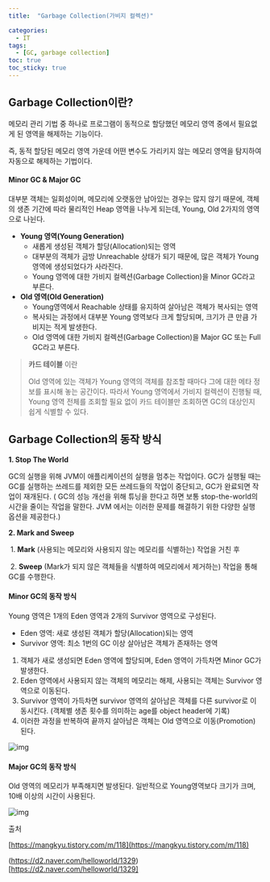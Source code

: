```yaml
---
title:  "Garbage Collection(가비지 컬렉션)"

categories:
  - IT
tags:
  - [GC, garbage collection]
toc: true
toc_sticky: true
---
```


## Garbage Collection이란?

메모리 관리 기법 중 하나로 프로그램이 동적으로 할당했던 메모리 영역 중에서 필요없게 된 영역을 해제하는 기능이다. 

즉, 동적 할당된 메모리 영역 가운데 어떤 변수도 가리키지 않는 메모리 영역을 탐지하여 자동으로 해제하는 기법이다. 



#### Minor GC & Major GC

대부분 객체는 일회성이며, 메모리에 오랫동안 남아있는 경우는 많지 않기 때문에, 객체의 생존 기간에 따라 물리적인 Heap 영역을 나누게 되는데, Young, Old 2가지의 영역으로 나뉜다.

- **Young 영역(Young Generation)**
  - 새롭게 생성된 객체가 할당(Allocation)되는 영역
  - 대부분의 객체가 금방 Unreachable 상태가 되기 때문에, 많은 객체가 Young 영역에 생성되었다가 사라진다.
  - Young 영역에 대한 가비지 컬렉션(Garbage Collection)을 Minor GC라고 부른다.
- **Old 영역(Old Generation)**
  - Young영역에서 Reachable 상태를 유지하여 살아남은 객체가 복사되는 영역
  - 복사되는 과정에서 대부분 Young 영역보다 크게 할당되며, 크기가 큰 만큼 가비지는 적게 발생한다.
  - Old 영역에 대한 가비지 컬렉션(Garbage Collection)을 Major GC 또는 Full GC라고 부른다.

> **카드 테이블** 이란
>
> Old 영역에 있는 객체가 Young 영역의 객체를 참조할 때마다 그에 대한 메타 정보를 표시해 놓는 공간이다. 따라서 Young 영역에서 가비지 컬렉션이 진행될 때, Young 영역 전체를 조회할 필요 없이 카드 테이블만 조회하면 GC의 대상인지 쉽게 식별할 수 있다.



## Garbage Collection의 동작 방식

**1. Stop The World**

GC의 실행을 위해 JVM이 애플리케이션의 실행을 멈추는 작업이다. GC가 실행될 때는 GC를 실행하는 쓰레드를 제외한 모든 쓰레드들의 작업이 중단되고, GC가 완료되면 작업이 재개된다. ( GC의 성능 개선을 위해 튜닝을 한다고 하면 보통 stop-the-world의 시간을 줄이는 작업을 말한다. JVM 에서는 이러한 문제를 해결하기 위한 다양한 실행 옵션을 제공한다.)

**2. Mark and Sweep**

​	1. **Mark** (사용되는 메모리와 사용되지 않는 메모리를 식별하는) 작업을 거친 후

​	2. **Sweep** (Mark가 되지 않은 객체들을 식별하여 메모리에서 제거하는) 작업을 통해 GC를 수행한다.



#### Minor GC의 동작 방식

Young 영역은 1개의 Eden 영역과 2개의 Survivor 영역으로 구성된다.

- Eden 영역: 새로 생성된 객체가 할당(Allocation)되는 영역
- Survivor 영역: 최소 1번의 GC 이상 살아남은 객체가 존재하는 영역

1. 객체가 새로 생성되면 Eden 영역에 할당되며, Eden 영역이 가득차면 Minor GC가 발생한다.
2.  Eden 영역에서 사용되지 않는 객체의 메모리는 해제, 사용되는 객체는 Survivor 영역으로 이동된다.
3. Survivor 영역이 가득차면 survivor 영역의 살아남은 객체를 다른 survivor로 이동시킨다. (객체별 생존 횟수를 의미하는 age를 object header에 기록)
4. 이러한 과정을 반복하여 끝까지 살아남은 객체는 Old 영역으로 이동(Promotion) 된다.

![img](https://blog.kakaocdn.net/dn/Cyho2/btqURvZRql6/4a7u6mMGofkpuURKQz0RT1/img.png)



#### Major GC의 동작 방식

Old 영역의 메모리가 부족해지면 발생된다. 일반적으로 Young영역보다 크기가 크며, 10배 이상의 시간이 사용된다.

![img](https://blog.kakaocdn.net/dn/dM4wqf/btqUWs2lW8H/GvRECmsUIfZ2jhDoKhSCD0/img.png)



출처 

[https://mangkyu.tistory.com/m/118](https://mangkyu.tistory.com/m/118)

(https://d2.naver.com/helloworld/1329)[https://d2.naver.com/helloworld/1329]



